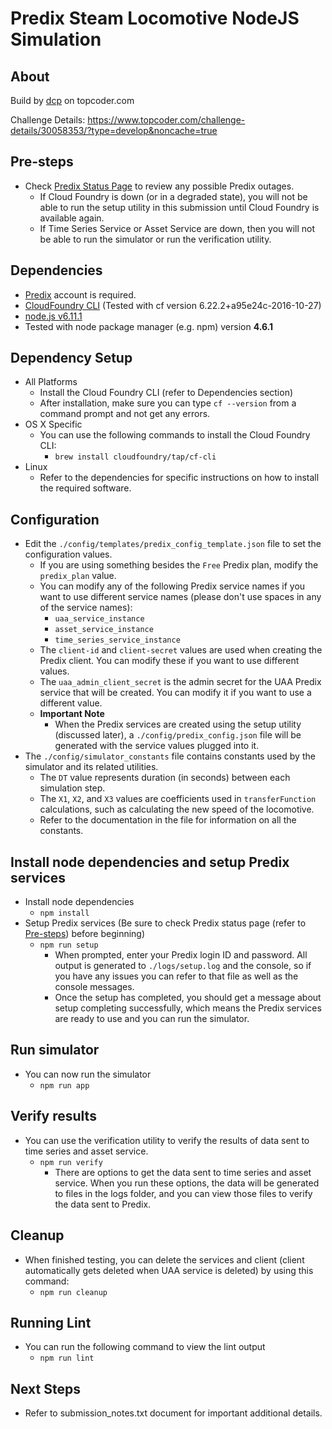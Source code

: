 # Predix Steam Locomotive NodeJS Simulation

## About 
Build by [dcp](https://www.topcoder.com/members/dcp/) on topcoder.com  

Challenge Details: https://www.topcoder.com/challenge-details/30058353/?type=develop&noncache=true


## Pre-steps
* Check [Predix Status Page](https://status.predix.io/) to review any possible Predix outages.
  * If Cloud Foundry is down (or in a degraded state), you will not be able to run the setup utility in this
    submission until Cloud Foundry is available again.
  * If Time Series Service or Asset Service are down, then you will not be able to run the simulator or run the
    verification utility.

## Dependencies
* [Predix](https://www.predix.io) account is required.
* [CloudFoundry CLI](https://github.com/cloudfoundry/cli) (Tested with cf version 6.22.2+a95e24c-2016-10-27)
* [node.js v6.11.1](https://nodejs.org/en/download/releases/)
* Tested with node package manager (e.g. npm) version **4.6.1**

## Dependency Setup
* All Platforms
  * Install the Cloud Foundry CLI (refer to Dependencies section)
  * After installation, make sure you can type `cf --version` from a command prompt and not get any errors.
* OS X Specific
  * You can use the following commands to install the Cloud Foundry CLI:
    * `brew install cloudfoundry/tap/cf-cli`
* Linux
  * Refer to the dependencies for specific instructions on how to install the required software.

## Configuration
* Edit the `./config/templates/predix_config_template.json` file to set the configuration values.
  * If you are using something besides the `Free` Predix plan, modify the `predix_plan` value.
  * You can modify any of the following Predix service names if you want to use different service names (please don't
    use spaces in any of the service names):
    * `uaa_service_instance`
    * `asset_service_instance`
    * `time_series_service_instance`
  * The `client-id` and `client-secret` values are used when creating the Predix client.
    You can modify these if you want to use different values.
  * The `uaa_admin_client_secret` is the admin secret for the UAA Predix service that will be created.
    You can modify it if you want to use a different value.
  * **Important Note**
    * When the Predix services are created using the setup utility (discussed later), a `./config/predix_config.json`
      file will be generated with the service values plugged into it.
* The `./config/simulator_constants` file contains constants used by the simulator and its related utilities.
  * The `DT` value represents duration (in seconds) between each simulation step.
  * The `X1`, `X2`, and `X3` values are coefficients used in `transferFunction` calculations, such as calculating the
    new speed of the locomotive.
  * Refer to the documentation in the file for information on all the constants.

## Install node dependencies and setup Predix services
* Install node dependencies
  * `npm install`
* Setup Predix services (Be sure to check Predix status page (refer to [Pre-steps](#pre-steps)) before beginning)
  * `npm run setup`
    * When prompted, enter your Predix login ID and password. All output is generated to `./logs/setup.log` and the
      console, so if you have any issues you can refer to that file as well as the console messages.
    * Once the setup has completed, you should get a message about setup completing successfully, which means
      the Predix services are ready to use and you can run the simulator.

## Run simulator
* You can now run the simulator
  * `npm run app`

## Verify results
* You can use the verification utility to verify the results of data sent to time series and asset service.
  * `npm run verify`
    * There are options to get the data sent to time series and asset service. When you run these options, the data
      will be generated to files in the logs folder, and you can view those files to verify the data sent to Predix.

## Cleanup
* When finished testing, you can delete the services and client (client automatically gets deleted when UAA service is
  deleted) by using this command:
  * `npm run cleanup`

## Running Lint
* You can run the following command to view the lint output
  * `npm run lint`

## Next Steps
* Refer to submission_notes.txt document for important additional details.















